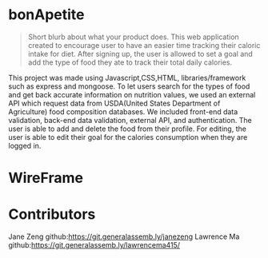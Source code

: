 # bonApetite
> Short blurb about what your product does.
This web application created to encourage user to have an easier time tracking their caloric intake for diet. After signing up, the user is allowed to set a goal and add the type of food they ate to track their total daily calories.

This project was made using Javascript,CSS,HTML, libraries/framework such as express and mongoose. To let users search for the types of food and get back accurate information on nutrition values, we used an external API which request data from USDA(United States Department of Agriculture) food composition databases. We included front-end data validation, back-end data validation, external API, and authentication. The user is able to add and delete the food from their profile. For editing, the user is able to edit their goal for the calories consumption when they are logged in.

# WireFrame

# Contributors 
Jane Zeng  github:https://git.generalassemb.ly/janezeng
Lawrence Ma github:https://git.generalassemb.ly/lawrencema415/